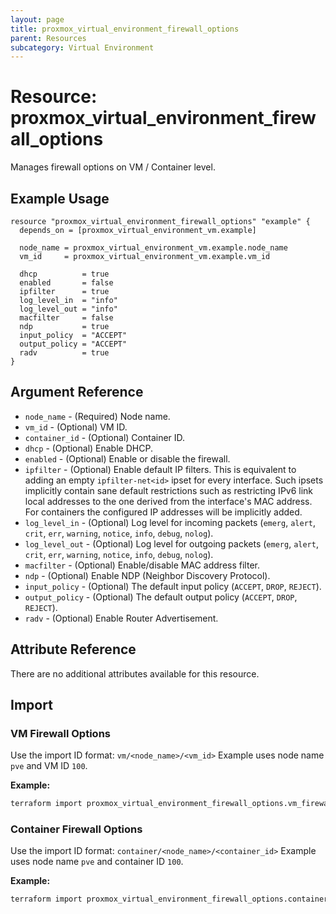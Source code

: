 ```yaml
---
layout: page
title: proxmox_virtual_environment_firewall_options
parent: Resources
subcategory: Virtual Environment
---
```


# Resource: proxmox_virtual_environment_firewall_options

Manages firewall options on VM / Container level.

## Example Usage

```hcl
resource "proxmox_virtual_environment_firewall_options" "example" {
  depends_on = [proxmox_virtual_environment_vm.example]

  node_name = proxmox_virtual_environment_vm.example.node_name
  vm_id     = proxmox_virtual_environment_vm.example.vm_id

  dhcp          = true
  enabled       = false
  ipfilter      = true
  log_level_in  = "info"
  log_level_out = "info"
  macfilter     = false
  ndp           = true
  input_policy  = "ACCEPT"
  output_policy = "ACCEPT"
  radv          = true
}
```

## Argument Reference

- `node_name` - (Required) Node name.
- `vm_id` - (Optional) VM ID.
- `container_id` - (Optional) Container ID.
- `dhcp` - (Optional) Enable DHCP.
- `enabled` - (Optional) Enable or disable the firewall.
- `ipfilter` - (Optional) Enable default IP filters. This is equivalent to
    adding an empty `ipfilter-net<id>` ipset for every interface. Such ipsets
    implicitly contain sane default restrictions such as restricting IPv6 link
    local addresses to the one derived from the interface's MAC address. For
    containers the configured IP addresses will be implicitly added.
- `log_level_in` - (Optional) Log level for incoming
    packets (`emerg`, `alert`, `crit`, `err`, `warning`, `notice`, `info`,
    `debug`, `nolog`).
- `log_level_out` - (Optional) Log level for outgoing
    packets (`emerg`, `alert`, `crit`, `err`, `warning`, `notice`, `info`,
    `debug`, `nolog`).
- `macfilter` - (Optional) Enable/disable MAC address filter.
- `ndp` - (Optional) Enable NDP (Neighbor Discovery Protocol).
- `input_policy` - (Optional) The default input
    policy (`ACCEPT`, `DROP`, `REJECT`).
- `output_policy` - (Optional) The default output
    policy (`ACCEPT`, `DROP`, `REJECT`).
- `radv` - (Optional) Enable Router Advertisement.

## Attribute Reference

There are no additional attributes available for this resource.

## Import

### VM Firewall Options
Use the import ID format: `vm/<node_name>/<vm_id>`
Example uses node name `pve` and VM ID `100`.

**Example:**
```bash
terraform import proxmox_virtual_environment_firewall_options.vm_firewall_options vm/pve/100
```

### Container Firewall Options
Use the import ID format: `container/<node_name>/<container_id>`
Example uses node name `pve` and container ID `100`.

**Example:**
```bash
terraform import proxmox_virtual_environment_firewall_options.container_firewall_options container/pve/100
```
